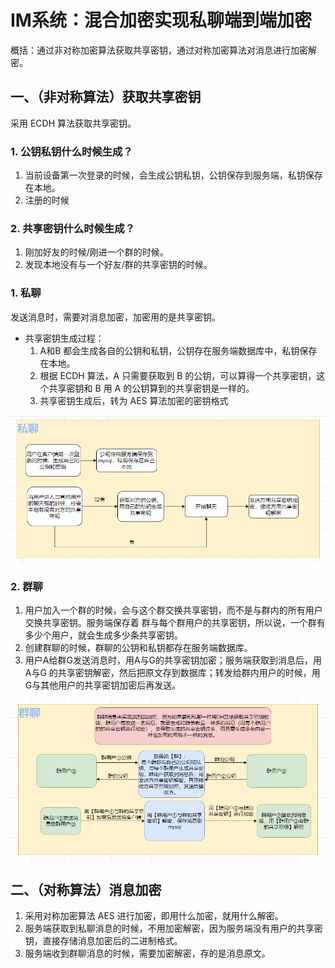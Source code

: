 # IM系统：混合加密实现私聊端到端加密

概括：通过非对称加密算法获取共享密钥，通过对称加密算法对消息进行加密解密。



## 一、（非对称算法）获取共享密钥

采用 ECDH 算法获取共享密钥。

### 1. 公钥私钥什么时候生成？

1. 当前设备第一次登录的时候，会生成公钥私钥，公钥保存到服务端，私钥保存在本地。
2. 注册的时候

### 2. 共享密钥什么时候生成？

1. 刚加好友的时候/刚进一个群的时候。
2. 发现本地没有与一个好友/群的共享密钥的时候。



### 1. 私聊

发送消息时，需要对消息加密，加密用的是共享密钥。

* 共享密钥生成过程：
  1. A和B 都会生成各自的公钥和私钥，公钥存在服务端数据库中，私钥保存在本地。
  2. 根据 ECDH 算法，A 只需要获取到 B 的公钥，可以算得一个共享密钥，这个共享密钥和 B 用 A 的公钥算到的共享密钥是一样的。
  3. 共享密钥生成后，转为 AES 算法加密的密钥格式

![](https://raw.githubusercontent.com/vankykoo/image/main/cut/012.png)

### 2. 群聊

1. 用户加入一个群的时候，会与这个群交换共享密钥，而不是与群内的所有用户交换共享密钥。服务端保存着 群与每个群用户的共享密钥，所以说，一个群有多少个用户，就会生成多少条共享密钥。 
2. 创建群聊的时候，群聊的公钥和私钥都存在服务端数据库。
3. 用户A给群G发送消息时，用A与G的共享密钥加密；服务端获取到消息后，用 A与G 的共享密钥解密，然后把原文存到数据库；转发给群内用户的时候，用G与其他用户的共享密钥加密后再发送。

![](https://raw.githubusercontent.com/vankykoo/image/main/cut/013.png)

## 二、（对称算法）消息加密

1. 采用对称加密算法 AES 进行加密，即用什么加密，就用什么解密。
2. 服务端获取到私聊消息的时候，不用加密解密，因为服务端没有用户的共享密钥，直接存储消息加密后的二进制格式。
3. 服务端收到群聊消息的时候，需要加密解密，存的是消息原文。